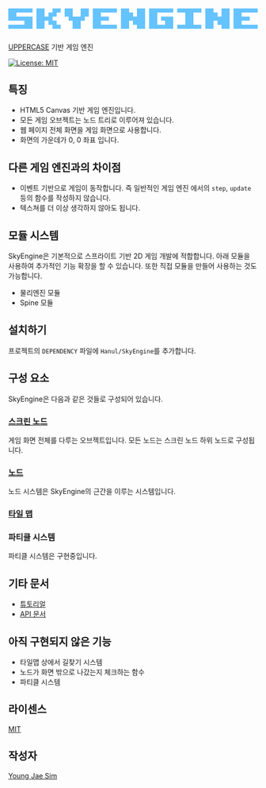 # ![SkyEngine Logo](https://raw.githubusercontent.com/Hanul/SkyEngine/master/logo.png)
[UPPERCASE](http://uppercase.io) 기반 게임 엔진

[![License: MIT](https://img.shields.io/badge/License-MIT-blue.svg)](https://opensource.org/licenses/MIT)

## 특징
* HTML5 Canvas 기반 게임 엔진입니다.
* 모든 게임 오브젝트는 노드 트리로 이루어져 있습니다.
* 웹 페이지 전체 화면을 게임 화면으로 사용합니다.
* 화면의 가운데가 0, 0 좌표 입니다.

## 다른 게임 엔진과의 차이점
* 이벤트 기반으로 게임이 동작합니다. 즉 일반적인 게임 엔진 에서의 `step`, `update` 등의 함수를 작성하지 않습니다.
* 텍스쳐를 더 이상 생각하지 않아도 됩니다.

## 모듈 시스템
SkyEngine은 기본적으로 스프라이트 기반 2D 게임 개발에 적합합니다. 아래 모듈을 사용하여 추가적인 기능 확장을 할 수 있습니다. 또한 직접 모듈을 만들어 사용하는 것도 가능합니다.
- 물리엔진 모듈
- Spine 모듈

## 설치하기
프로젝트의 `DEPENDENCY` 파일에 `Hanul/SkyEngine`를 추가합니다.

## 구성 요소
SkyEngine은 다음과 같은 것들로 구성되어 있습니다.

### [스크린 노드](DOC/Screen.md)
게임 화면 전체를 다루는 오브젝트입니다. 모든 노드는 스크린 노드 하위 노드로 구성됩니다.

### [노드](DOC/Node.md)
노드 시스템은 SkyEngine의 근간을 이루는 시스템입니다.

### [타일 맵](DOC/TileMap.md)

### 파티클 시스템
파티클 시스템은 구현중입니다.

## 기타 문서
* [튜토리얼](DOC/Tutorial.md)
* [API 문서](API/README.md)

## 아직 구현되지 않은 기능
- 타일맵 상에서 길찾기 시스템
- 노드가 화면 밖으로 나갔는지 체크하는 함수
- 파티클 시스템

## 라이센스
[MIT](LICENSE)

## 작성자
[Young Jae Sim](https://github.com/Hanul)
